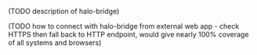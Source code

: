 (TODO description of halo-bridge)

(TODO how to connect with halo-bridge from external web app - check HTTPS then fall back to HTTP endpoint,
would give nearly 100% coverage of all systems and browsers)
